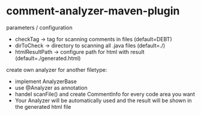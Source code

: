 # comment-analyzer-maven-plugin

parameters / configuration

* checkTag -> tag for scanning comments in files (default=DEBT)
* dirToCheck -> directory to scanning all .java files (default=./)
* htmlResultPath -> configure path for html with result (default=./generated.html)

create own analyzer for another filetype:

* implement AnalyzerBase
* use @Analyzer as annotation
* handel scanFile() and create CommentInfo for every code area you want
* Your Analyzer will be automatically used and the result will be shown in the generated html file

